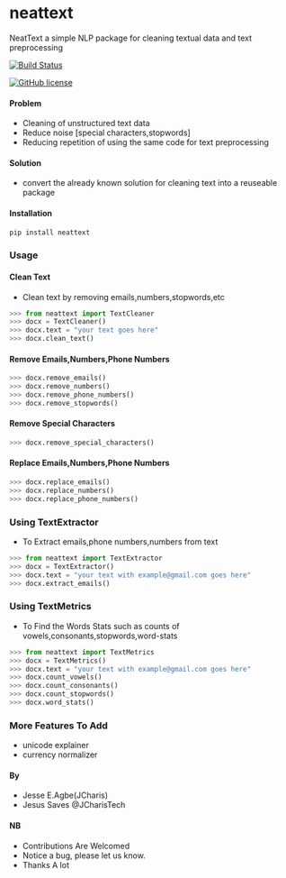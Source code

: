 # neattext
NeatText a simple NLP package for cleaning textual data and text preprocessing

[![Build Status](https://travis-ci.org/Jcharis/neattext.svg?branch=master)](https://travis-ci.org/Jcharis/neattext)

[![GitHub license](https://img.shields.io/github/license/Jcharis/neattext)](https://github.com/Jcharis/neattext/blob/master/LICENSE)

#### Problem
+ Cleaning of unstructured text data
+ Reduce noise [special characters,stopwords]
+ Reducing repetition of using the same code for text preprocessing

#### Solution
+ convert the already known solution for cleaning text into a reuseable package


#### Installation
```bash
pip install neattext
```

### Usage
#### Clean Text
+ Clean text by removing emails,numbers,stopwords,etc
```python
>>> from neattext import TextCleaner
>>> docx = TextCleaner()
>>> docx.text = "your text goes here"
>>> docx.clean_text()
```

#### Remove Emails,Numbers,Phone Numbers 
```python
>>> docx.remove_emails()
>>> docx.remove_numbers()
>>> docx.remove_phone_numbers()
>>> docx.remove_stopwords()
```


#### Remove Special Characters
```python
>>> docx.remove_special_characters()
```

#### Replace Emails,Numbers,Phone Numbers
```python
>>> docx.replace_emails()
>>> docx.replace_numbers()
>>> docx.replace_phone_numbers()
```

### Using TextExtractor
+ To Extract emails,phone numbers,numbers from text
```python
>>> from neattext import TextExtractor
>>> docx = TextExtractor()
>>> docx.text = "your text with example@gmail.com goes here"
>>> docx.extract_emails()
```


### Using TextMetrics
+ To Find the Words Stats such as counts of vowels,consonants,stopwords,word-stats
```python
>>> from neattext import TextMetrics
>>> docx = TextMetrics()
>>> docx.text = "your text with example@gmail.com goes here"
>>> docx.count_vowels()
>>> docx.count_consonants()
>>> docx.count_stopwords()
>>> docx.word_stats()
```


### More Features To Add
+ unicode explainer
+ currency normalizer


#### By 
+ Jesse E.Agbe(JCharis)
+ Jesus Saves @JCharisTech



#### NB
+ Contributions Are Welcomed
+ Notice a bug, please let us know.
+ Thanks A lot
